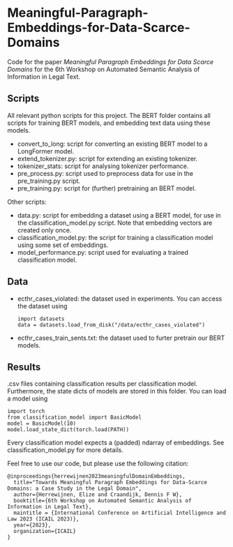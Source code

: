 # Meaningful-Paragraph-Embeddings-for-Data-Scarce-Domains
Code for the paper *Meaningful Paragraph Embeddings for Data Scarce Domains* for the 6th Workshop on Automated Semantic Analysis of Information in Legal Text.

## Scripts
All relevant python scripts for this project.
The BERT folder contains all scripts for training BERT models, and embedding text data using these models.
- convert_to_long: script for converting an existing BERT model to a LongFormer model.
- extend_tokenizer.py: script for extending an existing tokenizer.
- tokenizer_stats: script for analysing tokenizer performance.
- pre_process.py: script used to preprocess data for use in the pre_training.py script.
- pre_training.py: script for (further) pretraining an BERT model.

Other scripts:
- data.py: script for embedding a dataset using a BERT model, for use in the classification_model.py script. Note that embedding vectors are created only once.
- classification_model.py: the script for training a classification model using some set of embeddings.
- model_performance.py: script used for evaluating a trained classification model.

## Data
- ecthr_cases_violated: the dataset used in experiments. You can access the dataset using
  ```
  import datasets
  data = datasets.load_from_disk("/data/ecthr_cases_violated")
  ```
 - ecthr_cases_train_sents.txt: the dataset used to furter pretrain our BERT models.

## Results
  .csv files containing classification results per classification model. Furthermore, the state dicts of models are stored in this folder.
  You can load a model using
  ```
  import torch
  from classification_model import BasicModel
  model = BasicModel(10)
  model.load_state_dict(torch.load(PATH))
  ```
  Every classification model expects a (padded) ndarray of embeddings.
  See classification_model.py for more details.

Feel free to use our code, but please use the following citation: 

```
@inproceedings{herrewijnen2023meaningfulDomainEmbeddings,
  title="Towards Meaningful Paragraph Embeddings for Data-Scarce Domains: a Case Study in the Legal Domain",
  author={Herrewijnen, Elize and Craandijk, Dennis F W},
  booktitle={6th Workshop on Automated Semantic Analysis of Information in Legal Text},
  maintitle = {International Conference on Artificial Intelligence and Law 2023 (ICAIL 2023)},
  year={2023},
  organization={ICAIL}
}
```
